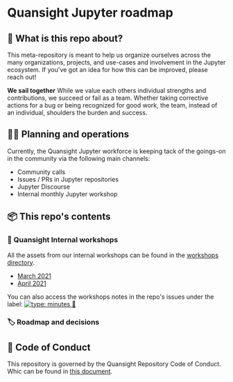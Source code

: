 # Quansight Jupyter roadmap

## :thinking: What is this repo about?

This meta-repository is meant to help us organize ourselves across the many organizations, projects, and use-cases and involvement in the Jupyter ecosystem. If you've got an idea for how this can be improved, please reach out!

**We sail together**
While we value each others individual strengths and contributions, we succeed or fail as a team. Whether taking corrective actions for a bug or being recognized for good work, the team, instead of an individual, shoulders the burden and success.

## :construction_worker_woman: Planning and operations

Currently, the Quansight Jupyter workforce is keeping tack of the goings-on in the community via the following main channels:

- Community calls
- Issues / PRs in Jupyter repositories 
- Jupyter Discourse
- Internal monthly Jupyter workshop

## :package: This repo's contents

### :pencil: Quansight Internal workshops

All the assets from our internal workshops can be found in the [workshops directory](./workshops).

- [March 2021](./workshops/March-2021)
- [April 2021](./workshops/April-2021)

You can also access the workshops notes in the repo's issues under the label: [![type: minutes 📝](https://img.shields.io/badge/-type:%20Minutes%20📝-c5def5.svg)](https://github.com/Quansight-Labs/jupyter-roadmap/labels/type%3A%20Minutes%20%F0%9F%93%9D)

### :label: Roadmap and decisions



## :book: Code of Conduct

This repository is governed by the Quansight Repository Code of Conduct. Whic can be found in [this document](./CODE_OF_CONDUCT.md).
